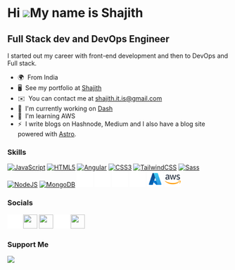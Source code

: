Hi ![](https://user-images.githubusercontent.com/18350557/176309783-0785949b-9127-417c-8b55-ab5a4333674e.gif)My name is Shajith
===============================================================================================================================

Full Stack dev and DevOps Engineer
----------------------------------

I started out my career with front-end development and then to DevOps and Full stack.

* 🌍  From India
* 🖥️  See my portfolio at [Shajith](http://shajith.co.in)
* ✉️  You can contact me at [shajith.it.is@gmail.com](mailto:shajith.it.is@gmail.com)
* 🚀  I'm currently working on [Dash](http://dashboard.shajith.co.in)
* 🧠  I'm learning AWS
* ⚡  I write blogs on Hashnode, Medium and I also have a blog site powered with [Astro](https://blog.shajith.co.in).

### Skills


<p align="left">
  <a href="https://developer.mozilla.org/en-US/docs/Web/JavaScript" target="_blank" rel="noreferrer"><img src="https://raw.githubusercontent.com/danielcranney/readme-generator/main/public/icons/skills/javascript-colored.svg" width="36" height="36" alt="JavaScript" /></a>
  <a href="https://developer.mozilla.org/en-US/docs/Glossary/HTML5" target="_blank" rel="noreferrer"><img src="https://raw.githubusercontent.com/danielcranney/readme-generator/main/public/icons/skills/html5-colored.svg" width="36" height="36" alt="HTML5" /></a>
  <a href="https://angular.io/" target="_blank" rel="noreferrer"><img src="https://raw.githubusercontent.com/danielcranney/readme-generator/main/public/icons/skills/angularjs-colored.svg" width="36" height="36" alt="Angular" /></a>
  <a href="https://www.w3.org/TR/CSS/#css" target="_blank" rel="noreferrer"><img src="https://raw.githubusercontent.com/danielcranney/readme-generator/main/public/icons/skills/css3-colored.svg" width="36" height="36" alt="CSS3" /></a>
  <a href="https://tailwindcss.com/" target="_blank" rel="noreferrer"><img src="https://raw.githubusercontent.com/danielcranney/readme-generator/main/public/icons/skills/tailwindcss-colored.svg" width="36" height="36" alt="TailwindCSS" /></a>
  <a href="https://sass-lang.com/" target="_blank" rel="noreferrer"><img src="https://raw.githubusercontent.com/danielcranney/readme-generator/main/public/icons/skills/sass-colored.svg" width="36" height="36" alt="Sass" /></a>
  <a href="https://nodejs.org/en/" target="_blank" rel="noreferrer"><img src="https://raw.githubusercontent.com/danielcranney/readme-generator/main/public/icons/skills/nodejs-colored.svg" width="36" height="36" alt="NodeJS" /></a>
  <a href="https://www.mongodb.com/" target="_blank" rel="noreferrer"><img src="https://raw.githubusercontent.com/danielcranney/readme-generator/main/public/icons/skills/mongodb-colored.svg" width="36" height="36" alt="MongoDB" /></a>
  <a href="https://www.postman.com/" target="_blank" rel="noreferrer"><img src="/assets/postman.png" width="36" height="36" alt="Postman" /></a>
  <a href="https://kubernetes.io/" target="_blank" rel="noreferrer"><img src="/assets/kubernetes.png" width="36" height="36" alt="Kubernetes" /></a>
  <a href="https://www.docker.com/" target="_blank" rel="noreferrer"><img src="/assets/docker.png" width="36" height="36" alt="Docker" /></a>
  <a href="https://cloud.google.com/" target="_blank" rel="noreferrer"><img src="/assets/gcp.png" width="36" height="36" alt="GCP" /></a>
  <a href="https://azure.microsoft.com/en-in/" target="_blank" rel="noreferrer"><img src="/assets/azure.png" width="36" height="36" alt="Azure" /></a>
  <a href="https://aws.amazon.com/" target="_blank" rel="noreferrer"><img src="/assets/aws.png" width="36" height="36" alt="AWS" /></a>
</p>


### Socials

<p align="left"> <a href="https://www.github.com/shajith-it-is" target="_blank" rel="noreferrer"><img src="/assets/github.png" width="32" height="32" /></a> <a href="https://shajith.hashnode.dev" target="_blank" rel="noreferrer"><img src="https://raw.githubusercontent.com/danielcranney/readme-generator/main/public/icons/socials/hashnode.svg" width="32" height="32" /></a> <a href="https://www.linkedin.com/in/shajithitis" target="_blank" rel="noreferrer"><img src="https://raw.githubusercontent.com/danielcranney/readme-generator/main/public/icons/socials/linkedin.svg" width="32" height="32" /></a> <a href="http://www.medium.com/@shajith.it.is" target="_blank" rel="noreferrer"><img src="/assets/medium.png" width="32" height="32" /></a> <a href="https://www.twitter.com/Shajith_it_is" target="_blank" rel="noreferrer"><img src="https://raw.githubusercontent.com/danielcranney/readme-generator/main/public/icons/socials/twitter.svg" width="32" height="32" /></a></p>

### Support Me

<a href="https://www.buymeacoffee.com/shajith.it.is"><img src="https://cdn.buymeacoffee.com/buttons/v2/default-yellow.png" width="200" /></a>
